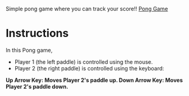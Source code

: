 Simple pong game where you can track your score!!
[Pong Game](https://nazninnaharsr.github.io/pongGame/)


# **Instructions**

In this Pong game, 
- Player 1 (the left paddle) is controlled using the mouse.
- Player 2 (the right paddle) is controlled using the keyboard:

**Up Arrow Key: Moves Player 2's paddle up.
Down Arrow Key: Moves Player 2's paddle down.**
